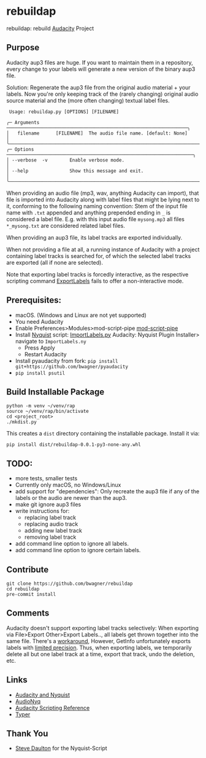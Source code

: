 # rebuildap

rebuildap: rebuild [Audacity](https://www.audacityteam.org/) Project

## Purpose
Audacity aup3 files are huge. If you want to maintain them in a repository, every change
to your labels will generate a new version of the binary aup3 file.

Solution: Regenerate the aup3 file from the original audio material + your labels. Now you're only
keeping track of the (rarely changing) original audio source material and the (more often changing)
textual label files.

```shell
 Usage: rebuildap.py [OPTIONS] [FILENAME]

╭─ Arguments ──────────────────────────────────────────────────────────────────╮
│   filename      [FILENAME]  The audio file name. [default: None]             │
╰──────────────────────────────────────────────────────────────────────────────╯
╭─ Options ────────────────────────────────────────────────────────────────────╮
│ --verbose  -v        Enable verbose mode.                                    │
│ --help               Show this message and exit.                             │
╰──────────────────────────────────────────────────────────────────────────────╯
```

When providing an audio file (mp3, wav, anything Audacity can import), that file
is imported into Audacity along with label files that might be lying next to
it, conforming to the following naming convention: Stem of the input file name
with `.txt` appended and anything prepended ending in `_` is considered a label file.
E.g. with this input audio file `mysong.mp3` all files `*_mysong.txt` are considered
related label files.

When providing an aup3 file, its label tracks are exported individually.

When not providing a file at all, a running instance of Audacity with a project
containing label tracks is searched for, of which the selected label tracks are
exported (all if none are selected).

Note that exporting label tracks is forcedly interactive, as the respective scripting
command [ExportLabels](https://manual.audacityteam.org/man/scripting_reference.html#:~:text=Description-,ExportLabels%3A,-Export%20Labels)
fails to offer a non-interactive mode.

## Prerequisites:
 - macOS. (Windows and Linux are not yet supported)
 - You need Audacity
 - Enable Preferences>Modules>mod-script-pipe [mod-script-pipe](https://manual.audacityteam.org/man/scripting.html)
 - Install [Nyquist](https://manual.audacityteam.org/man/nyquist.html) script:
   [ImportLabels.py](https://audionyq.com/wp-content/uploads/2022/09/ImportLabels.ny)
   Audacity: Nyquist Plugin Installer> navigate to `ImportLabels.ny`
   - Press Apply
   - Restart Audacity
 - Install pyaudacity from fork:
   `pip install git+https://github.com/bwagner/pyaudacity`
 - `pip install psutil`

## Build Installable Package
```console
python -m venv ~/venv/rap
source ~/venv/rap/bin/activate
cd <project_root>
./mkdist.py
```
This creates a `dist` directory containing the installable package.
Install it via:
```console
pip install dist/rebuildap-0.0.1-py3-none-any.whl
```

## TODO:
 - more tests, smaller tests
 - Currently only macOS, no Windows/Linux
 - add support for "dependencies": Only recreate the
   aup3 file if any of the labels or the audio are
   newer than the aup3.
 - make git ignore aup3 files
 - write instructions for:
   - replacing label track
   - replacing audio track
   - adding new label track
   - removing label track
 - add command line option to ignore all labels.
 - add command line option to ignore certain labels.

## Contribute
```console
git clone https://github.com/bwagner/rebuildap
cd rebuildap
pre-commit install
```

## Comments
Audacity doesn't support exporting label tracks selectively: When exporting via File>Export Other>Export Labels..,
all labels get thrown together into the same file.
There's a [workaround](https://forum.audacityteam.org/t/export-individual-label-when-multiple-labels-in-project/58799/32),
However, GetInfo unfortunately exports labels with [limited precision](https://github.com/audacity/audacity/issues/4220).
Thus, when exporting labels, we temporarily delete all but one label track at a time, export that track, undo the deletion,
etc.

## Links
- [Audacity and Nyquist](https://www.audacity-forum.de/download/edgar/nyquist/nyquist-doc/devel/audacity-nyquist-en.htm)
- [AudioNyq](https://audionyq.com/)
- [Audacity Scripting Reference](https://manual.audacityteam.org/man/scripting_reference.html)
- [Typer](https://typer.tiangolo.com/tutorial/)

## Thank You
- [Steve Daulton](https://github.com/SteveDaulton) for the Nyquist-Script
